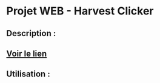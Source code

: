 # Projet WEB - Harvest Clicker

## Description :

## [Voir le lien](https://phildaiguille.github.io/Harvest-Clicker/)

## Utilisation :

